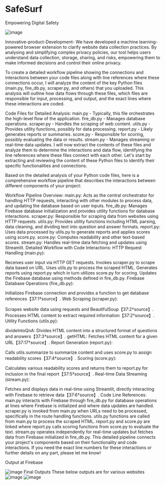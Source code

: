 # SafeSurf
Empowering Digital Safety

![image](https://github.com/user-attachments/assets/e9ccda12-d548-4bda-b22e-bc796f8b7951)

Innovative-product-Development- We have developed a machine learning-powered browser extension to clarify website data collection practices. By analysing and simplifying complex privacy policies, our tool helps users understand data collection, storage, sharing, and risks, empowering them to make informed decisions and control their online privacy.

To create a detailed workflow pipeline showing the connections and interactions between your code files along with line references where these connections occur, I will analyze the content of the key Python files (main.py, fire_db.py, scraper.py, and others) that you uploaded. This analysis will outline how data flows through these files, which files are responsible for input, processing, and output, and the exact lines where these interactions are coded.

Code Files for Detailed Analysis:
main.py - Typically, this file orchestrates the high-level flow of the application.
fire_db.py - Manages database operations.
scraper.py - Handles the scraping of web content.
utils.py - Provides utility functions, possibly for data processing.
report.py - Likely generates reports or summaries.
score.py - Responsible for scoring, possibly evaluating the data or results.
stream.py - Manages streaming or real-time data updates.
I will now extract the contents of these files and analyze them to determine the interactions and data flow, identifying the line references where these files connect with each other. Let's start by extracting and reviewing the content of these Python files to identify their specific functionalities and connections.

Based on the detailed analysis of your Python code files, here is a comprehensive workflow pipeline that describes the interactions between different components of your project:

Workflow Pipeline Overview:
main.py: Acts as the central orchestrator for handling HTTP requests, interacting with other modules to process data, and updating the database based on user inputs.
fire_db.py: Manages Firebase database initialization and provides utility functions for database interactions.
scraper.py: Responsible for scraping data from websites using HTTP requests.
utils.py: Provides utility functions including HTML parsing, data cleaning, and dividing text into question and answer formats.
report.py: Uses data processed by utils.py to generate reports and applies scores using score.py.
score.py: Computes readability and other text-based scores.
stream.py: Handles real-time data fetching and updates using Streamlit.
Detailed Workflow with Code Interactions:
HTTP Request Handling (main.py):

Receives user input via HTTP GET requests.
Invokes scraper.py to scrape data based on URL.
Uses utils.py to process the scraped HTML.
Generates reports using report.py which in turn utilizes score.py for scoring.
Updates the Firebase database using methods defined in fire_db.py.
Firebase Database Operations (fire_db.py):

Initializes Firebase connection and provides a function to get database references【37:1†source】.
Web Scraping (scraper.py):

Scrapes website data using requests and BeautifulSoup【37:2†source】.
Processes HTML content to extract required information【37:2†source】.
Utility Functions (utils.py):

divideIntoQnA: Divides HTML content into a structured format of questions and answers【37:3†source】.
getHTML: Fetches HTML content for a given URL【37:17†source】.
Report Generation (report.py):

Calls utils.summarize to summarize content and uses score.py to assign readability scores【37:4†source】.
Scoring (score.py):

Calculates various readability scores and returns them to report.py for inclusion in the final report【37:5†source】.
Real-time Data Streaming (stream.py):

Fetches and displays data in real-time using Streamlit, directly interacting with Firebase to retrieve data【37:6†source】.
Code Line References:
main.py interacts with Firebase through fire_db.py for database operations at lines where Firebase is initialized and where data updates are handled.
scraper.py is invoked from main.py when URLs need to be processed, specifically in the route handling functions.
utils.py functions are called from main.py to process the scraped HTML.
report.py and score.py are linked where report.py calls scoring functions from score.py to evaluate the text.
stream.py operates independently for real-time updates but fetches data from Firebase initialized in fire_db.py.
This detailed pipeline connects your project's components based on their functionality and code interactions. If you need the exact line numbers for these interactions or further details on any part, please let me know!

Output at Firebase

![image](https://github.com/user-attachments/assets/f0aa199b-ad10-4875-a7a9-7ae4b7aa664e)
Final Outputs These below outputs are for various websites
![image](https://github.com/user-attachments/assets/27a53f93-688e-4b50-9b66-75422f3a5125)
![image](https://github.com/user-attachments/assets/3bf20861-3c27-49d4-aeef-f9e18b6ff74c)



